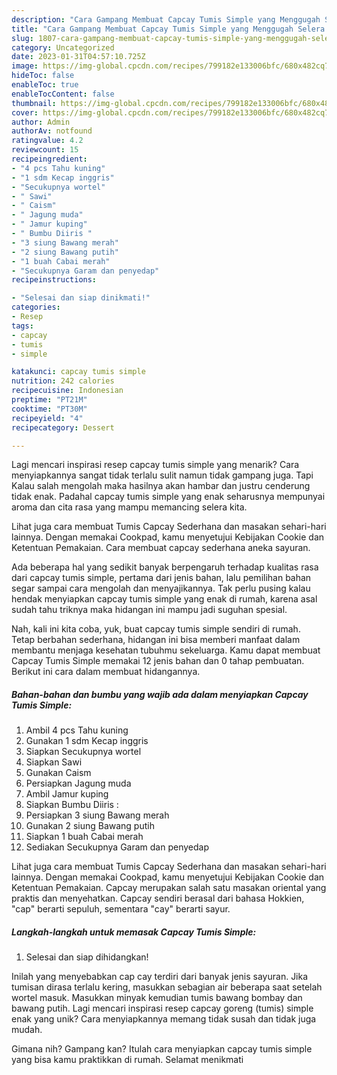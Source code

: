 ```yaml
---
description: "Cara Gampang Membuat Capcay Tumis Simple yang Menggugah Selera "
title: "Cara Gampang Membuat Capcay Tumis Simple yang Menggugah Selera "
slug: 1807-cara-gampang-membuat-capcay-tumis-simple-yang-menggugah-selera
category: Uncategorized
date: 2023-01-31T04:57:10.725Z
image: https://img-global.cpcdn.com/recipes/799182e133006bfc/680x482cq70/capcay-tumis-simple-foto-resep-utama.jpg
hideToc: false
enableToc: true
enableTocContent: false
thumbnail: https://img-global.cpcdn.com/recipes/799182e133006bfc/680x482cq70/capcay-tumis-simple-foto-resep-utama.jpg
cover: https://img-global.cpcdn.com/recipes/799182e133006bfc/680x482cq70/capcay-tumis-simple-foto-resep-utama.jpg
author: Admin
authorAv: notfound
ratingvalue: 4.2
reviewcount: 15
recipeingredient:
- "4 pcs Tahu kuning"
- "1 sdm Kecap inggris"
- "Secukupnya wortel"
- " Sawi"
- " Caism"
- " Jagung muda"
- " Jamur kuping"
- " Bumbu Diiris "
- "3 siung Bawang merah"
- "2 siung Bawang putih"
- "1 buah Cabai merah"
- "Secukupnya Garam dan penyedap"
recipeinstructions:

- "Selesai dan siap dinikmati!"
categories:
- Resep
tags:
- capcay
- tumis
- simple

katakunci: capcay tumis simple 
nutrition: 242 calories
recipecuisine: Indonesian
preptime: "PT21M"
cooktime: "PT30M"
recipeyield: "4"
recipecategory: Dessert

---
```



Lagi mencari inspirasi resep capcay tumis simple yang menarik? Cara menyiapkannya sangat tidak terlalu sulit namun tidak gampang juga. Tapi Kalau salah mengolah maka hasilnya akan hambar dan justru cenderung tidak enak. Padahal capcay tumis simple yang enak seharusnya mempunyai aroma dan cita rasa yang mampu memancing selera kita.


Lihat juga cara membuat Tumis Capcay Sederhana dan masakan sehari-hari lainnya. Dengan memakai Cookpad, kamu menyetujui Kebijakan Cookie dan Ketentuan Pemakaian. Cara membuat capcay sederhana aneka sayuran.

Ada beberapa hal yang sedikit banyak berpengaruh terhadap kualitas rasa dari capcay tumis simple, pertama dari jenis bahan, lalu pemilihan bahan segar sampai cara mengolah dan menyajikannya. Tak perlu pusing kalau hendak menyiapkan capcay tumis simple yang enak di rumah, karena asal sudah tahu triknya maka hidangan ini mampu jadi suguhan spesial.


Nah, kali ini kita coba, yuk, buat capcay tumis simple sendiri di rumah. Tetap berbahan sederhana, hidangan ini bisa memberi manfaat dalam membantu menjaga kesehatan tubuhmu sekeluarga. Kamu dapat membuat Capcay Tumis Simple memakai 12 jenis bahan dan 0 tahap pembuatan. Berikut ini cara dalam membuat hidangannya.

<!--inarticleads1-->

##### Bahan-bahan dan bumbu yang wajib ada dalam menyiapkan Capcay Tumis Simple:

1. Ambil 4 pcs Tahu kuning
1. Gunakan 1 sdm Kecap inggris
1. Siapkan Secukupnya wortel
1. Siapkan  Sawi
1. Gunakan  Caism
1. Persiapkan  Jagung muda
1. Ambil  Jamur kuping
1. Siapkan  Bumbu Diiris :
1. Persiapkan 3 siung Bawang merah
1. Gunakan 2 siung Bawang putih
1. Siapkan 1 buah Cabai merah
1. Sediakan Secukupnya Garam dan penyedap


Lihat juga cara membuat Tumis Capcay Sederhana dan masakan sehari-hari lainnya. Dengan memakai Cookpad, kamu menyetujui Kebijakan Cookie dan Ketentuan Pemakaian. Capcay merupakan salah satu masakan oriental yang praktis dan menyehatkan. Capcay sendiri berasal dari bahasa Hokkien, &#34;cap&#34; berarti sepuluh, sementara &#34;cay&#34; berarti sayur. 

<!--inarticleads2-->

##### Langkah-langkah untuk memasak Capcay Tumis Simple:


1. Selesai dan siap dihidangkan!

Inilah yang menyebabkan cap cay terdiri dari banyak jenis sayuran. Jika tumisan dirasa terlalu kering, masukkan sebagian air beberapa saat setelah wortel masuk. Masukkan minyak kemudian tumis bawang bombay dan bawang putih. Lagi mencari inspirasi resep capcay goreng (tumis) simple enak yang unik? Cara menyiapkannya memang tidak susah dan tidak juga mudah. 

Gimana nih? Gampang kan? Itulah cara menyiapkan capcay tumis simple yang bisa kamu praktikkan di rumah. Selamat menikmati
